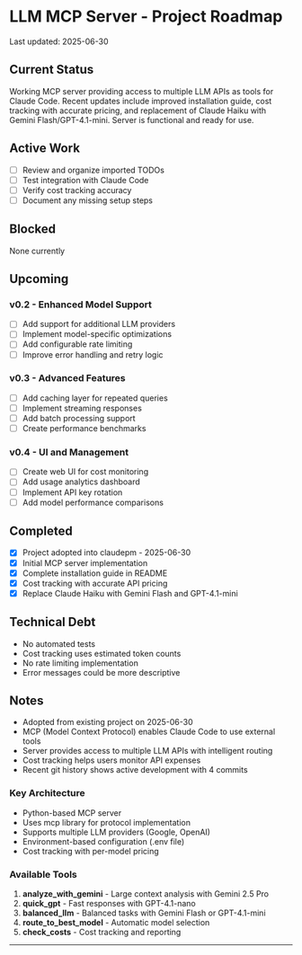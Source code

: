 # LLM MCP Server - Project Roadmap

Last updated: 2025-06-30

## Current Status
Working MCP server providing access to multiple LLM APIs as tools for Claude Code. Recent updates include improved installation guide, cost tracking with accurate pricing, and replacement of Claude Haiku with Gemini Flash/GPT-4.1-mini. Server is functional and ready for use.

## Active Work
- [ ] Review and organize imported TODOs
- [ ] Test integration with Claude Code
- [ ] Verify cost tracking accuracy
- [ ] Document any missing setup steps

## Blocked
None currently

## Upcoming

### v0.2 - Enhanced Model Support
- [ ] Add support for additional LLM providers
- [ ] Implement model-specific optimizations
- [ ] Add configurable rate limiting
- [ ] Improve error handling and retry logic

### v0.3 - Advanced Features
- [ ] Add caching layer for repeated queries
- [ ] Implement streaming responses
- [ ] Add batch processing support
- [ ] Create performance benchmarks

### v0.4 - UI and Management
- [ ] Create web UI for cost monitoring
- [ ] Add usage analytics dashboard
- [ ] Implement API key rotation
- [ ] Add model performance comparisons

## Completed
- [x] Project adopted into claudepm - 2025-06-30
- [x] Initial MCP server implementation
- [x] Complete installation guide in README
- [x] Cost tracking with accurate API pricing
- [x] Replace Claude Haiku with Gemini Flash and GPT-4.1-mini

## Technical Debt
- No automated tests
- Cost tracking uses estimated token counts
- No rate limiting implementation
- Error messages could be more descriptive

## Notes
- Adopted from existing project on 2025-06-30
- MCP (Model Context Protocol) enables Claude Code to use external tools
- Server provides access to multiple LLM APIs with intelligent routing
- Cost tracking helps users monitor API expenses
- Recent git history shows active development with 4 commits

### Key Architecture
- Python-based MCP server
- Uses mcp library for protocol implementation
- Supports multiple LLM providers (Google, OpenAI)
- Environment-based configuration (.env file)
- Cost tracking with per-model pricing

### Available Tools
1. **analyze_with_gemini** - Large context analysis with Gemini 2.5 Pro
2. **quick_gpt** - Fast responses with GPT-4.1-nano
3. **balanced_llm** - Balanced tasks with Gemini Flash or GPT-4.1-mini
4. **route_to_best_model** - Automatic model selection
5. **check_costs** - Cost tracking and reporting

---
